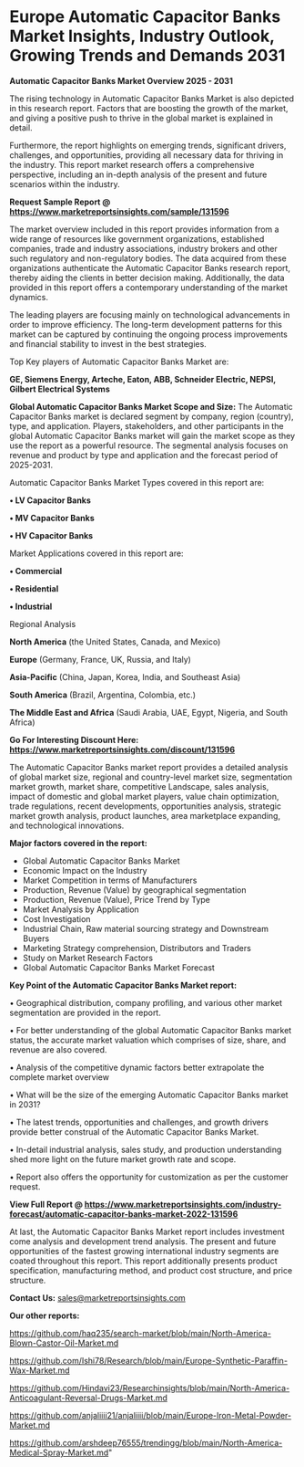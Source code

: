 # Europe Automatic Capacitor Banks Market Insights, Industry Outlook, Growing Trends and Demands 2031

<Strong> Automatic Capacitor Banks Market Overview 2025 - 2031</strong>

The rising technology in Automatic Capacitor Banks Market is also depicted in this research report. Factors that are boosting the growth of the market, and giving a positive push to thrive in the global market is explained in detail.

Furthermore, the report highlights on emerging trends, significant drivers, challenges, and opportunities, providing all necessary data for thriving in the industry. This report market research offers a comprehensive perspective, including an in-depth analysis of the present and future scenarios within the industry.

<strong>Request Sample Report @ <a href=https://www.marketreportsinsights.com/sample/131596>https://www.marketreportsinsights.com/sample/131596</a></strong>

The market overview included in this report provides information from a wide range of resources like government organizations, established companies, trade and industry associations, industry brokers and other such regulatory and non-regulatory bodies. The data acquired from these organizations authenticate the Automatic Capacitor Banks research report, thereby aiding the clients in better decision making. Additionally, the data provided in this report offers a contemporary understanding of the market dynamics.

The leading players are focusing mainly on technological advancements in order to improve efficiency. The long-term development patterns for this market can be captured by continuing the ongoing process improvements and financial stability to invest in the best strategies.

Top Key players of Automatic Capacitor Banks Market are:

<strong>GE, Siemens Energy, Arteche, Eaton, ABB, Schneider Electric, NEPSI, Gilbert Electrical Systems</strong>

<strong><b>Global Automatic Capacitor Banks Market Scope and Size:</b></strong>
The Automatic Capacitor Banks market is declared segment by company, region (country), type, and application. Players, stakeholders, and other participants in the global Automatic Capacitor Banks market will gain the market scope as they use the report as a powerful resource. The segmental analysis focuses on revenue and product by type and application and the forecast period of 2025-2031.

Automatic Capacitor Banks Market Types covered in this report are:

<strong>• LV Capacitor Banks

• MV Capacitor Banks

• HV Capacitor Banks</strong>

Market Applications covered in this report are:

<strong>• Commercial

• Residential

• Industrial</strong> 

Regional Analysis

<strong>North America</strong> (the United States, Canada, and Mexico)

<strong>Europe</strong> (Germany, France, UK, Russia, and Italy)

<strong>Asia-Pacific</strong> (China, Japan, Korea, India, and Southeast Asia)

<strong>South America</strong> (Brazil, Argentina, Colombia, etc.)

<strong>The Middle East and Africa</strong> (Saudi Arabia, UAE, Egypt, Nigeria, and South Africa)

<strong>Go For Interesting Discount Here: <a href=https://www.marketreportsinsights.com/discount/131596>https://www.marketreportsinsights.com/discount/131596</a></strong>

The Automatic Capacitor Banks market report provides a detailed analysis of global market size, regional and country-level market size, segmentation market growth, market share, competitive Landscape, sales analysis, impact of domestic and global market players, value chain optimization, trade regulations, recent developments, opportunities analysis, strategic market growth analysis, product launches, area marketplace expanding, and technological innovations.

<strong><b>Major factors covered in the report:</b></strong>
<ul>
  <li>Global Automatic Capacitor Banks Market </li>
  <li>Economic Impact on the Industry</li>
  <li>Market Competition in terms of Manufacturers</li>
  <li>Production, Revenue (Value) by geographical segmentation</li>
  <li>Production, Revenue (Value), Price Trend by Type</li>
  <li>Market Analysis by Application</li>
  <li>Cost Investigation</li>
  <li>Industrial Chain, Raw material sourcing strategy and Downstream Buyers</li>
  <li>Marketing Strategy comprehension, Distributors and Traders</li>
  <li>Study on Market Research Factors</li>
  <li>Global Automatic Capacitor Banks Market Forecast</li>
</ul>

<strong><b>Key Point of the Automatic Capacitor Banks Market report:</b></strong>

• Geographical distribution, company profiling, and various other market segmentation are provided in the report.

• For better understanding of the global Automatic Capacitor Banks market status, the accurate market valuation which comprises of size, share, and revenue are also covered.

• Analysis of the competitive dynamic factors better extrapolate the complete market overview

• What will be the size of the emerging Automatic Capacitor Banks market in 2031?

• The latest trends, opportunities and challenges, and growth drivers provide better construal of the Automatic Capacitor Banks Market.

• In-detail industrial analysis, sales study, and production understanding shed more light on the future market growth rate and scope.

• Report also offers the opportunity for customization as per the customer request.

<strong><b>View Full Report @ <a href=https://www.marketreportsinsights.com/industry-forecast/automatic-capacitor-banks-market-2022-131596>https://www.marketreportsinsights.com/industry-forecast/automatic-capacitor-banks-market-2022-131596</a></b></strong>


At last, the Automatic Capacitor Banks Market report includes investment come analysis and development trend analysis. The present and future opportunities of the fastest growing international industry segments are coated throughout this report. This report additionally presents product specification, manufacturing method, and product cost structure, and price structure.

<strong>Contact Us:</strong>
sales@marketreportsinsights.com

<strong>Our other reports:</strong>

<a href=https://github.com/haq235/search-market/blob/main/North-America-Blown-Castor-Oil-Market.md>https://github.com/haq235/search-market/blob/main/North-America-Blown-Castor-Oil-Market.md</a>

<a href=https://github.com/Ishi78/Research/blob/main/Europe-Synthetic-Paraffin-Wax-Market.md>https://github.com/Ishi78/Research/blob/main/Europe-Synthetic-Paraffin-Wax-Market.md</a>

<a href=https://github.com/Hindavi23/Researchinsights/blob/main/North-America-Anticoagulant-Reversal-Drugs-Market.md>https://github.com/Hindavi23/Researchinsights/blob/main/North-America-Anticoagulant-Reversal-Drugs-Market.md</a>

<a href=https://github.com/anjaliiii21/anjaliiii/blob/main/Europe-Iron-Metal-Powder-Market.md>https://github.com/anjaliiii21/anjaliiii/blob/main/Europe-Iron-Metal-Powder-Market.md</a>

<a href=https://github.com/arshdeep76555/trendingg/blob/main/North-America-Medical-Spray-Market.md>https://github.com/arshdeep76555/trendingg/blob/main/North-America-Medical-Spray-Market.md</a>"
